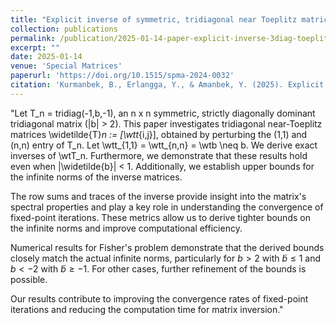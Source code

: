 ```yaml
---
title: "Explicit inverse of symmetric, tridiagonal near Toeplitz matrices with strictly diagonally dominant Toeplitz part"
collection: publications
permalink: /publication/2025-01-14-paper-explicit-inverse-3diag-toeplitz-strictly-diag
excerpt: ""
date: 2025-01-14
venue: 'Special Matrices'
paperurl: 'https://doi.org/10.1515/spma-2024-0032'
citation: 'Kurmanbek, B., Erlangga, Y., & Amanbek, Y. (2025). Explicit inverse of symmetric, tridiagonal near Toeplitz matrices with strictly diagonally dominant Toeplitz part. Special Matrices, 13(1), 20240032.'
---
```


"Let T_n = tridiag(-1,b,-1), an n x n symmetric, strictly diagonally dominant tridiagonal matrix (|b| > 2). This paper investigates tridiagonal near-Toeplitz matrices \widetilde{T}_n := [\wtt_{i,j}], obtained by perturbing the 
(1,1) and (n,n) entry of T_n. Let  \wtt_{1,1} = \wtt_{n,n} = \wtb \neq b. We derive exact inverses of \wtT_n. Furthermore, we demonstrate that these results hold even when |\widetilde{b}| < 1. Additionally, we establish upper 
bounds for the infinite norms of the inverse matrices.
  
  The row sums and traces of the inverse provide insight into the matrix's spectral properties and play a key role in understanding the convergence of fixed-point iterations. These metrics allow us to derive tighter bounds on the infinite norms and improve computational efficiency.


Numerical results for Fisher's problem demonstrate that the derived bounds closely match the actual infinite norms, particularly for $b > 2$ with $\widetilde{b} \leq 1$ and $b < -2$ with $\widetilde{b} \geq -1$. For other cases, further refinement of the bounds is possible.
    

Our results contribute to improving the convergence rates of fixed-point iterations and reducing the computation time for matrix inversion."


